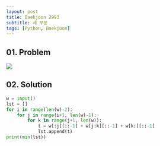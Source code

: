 ```yaml
---
layout: post
title: Baekjoon 2993
subtitle: 세 부분
tags: [Python, Baekjoon]
---
```


## 01. Problem

<img src="https://github.com/WoojinJeonkr/WoojinJeonkr.github.io/blob/main/assets/images/post_image/baekjoon/baekjoon_2993.png?raw=true">

## 02. Solution

```Python
w = input()
lst = []
for i in range(len(w)-2):
    for j in range(i+1, len(w)-1):
        for k in range(j+1, len(w)):
            t = w[:j][::-1] + w[j:k][::-1] + w[k:][::-1]
            lst.append(t)
print(min(lst))
```
